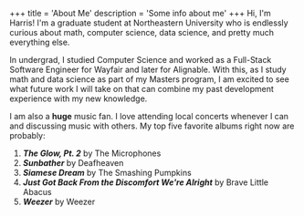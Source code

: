 +++
title = 'About Me'
description = 'Some info about me'
+++
Hi, I'm Harris! I'm a graduate student at Northeastern University who is endlessly curious about math, computer science, data science, and pretty much everything else. 


In undergrad, I studied Computer Science and worked as a Full-Stack Software Engineer for Wayfair and later for Alignable. With this, as I study math and data science as part of my Masters program, I am excited to see what future work I will take on that can combine my past development experience with my new knowledge.


I am also a **huge** music fan. I love attending local concerts whenever I can and discussing music with others. My top five favorite albums right now are probably:

1. ***The Glow, Pt. 2*** by The Microphones
2. ***Sunbather*** by Deafheaven
3. ***Siamese Dream*** by The Smashing Pumpkins
4. ***Just Got Back From the Discomfort We're Alright*** by Brave Little Abacus
5. ***Weezer*** by Weezer